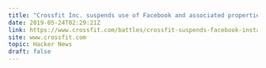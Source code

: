 ```yaml
---
title: "Crossfit Inc. suspends use of Facebook and associated properties"
date: 2019-05-24T02:29:21Z
link: https://www.crossfit.com/battles/crossfit-suspends-facebook-instagram?utm_medium=RSS&utm_source=hune
site: www.crossfit.com
topic: Hacker News
draft: false
---
```

